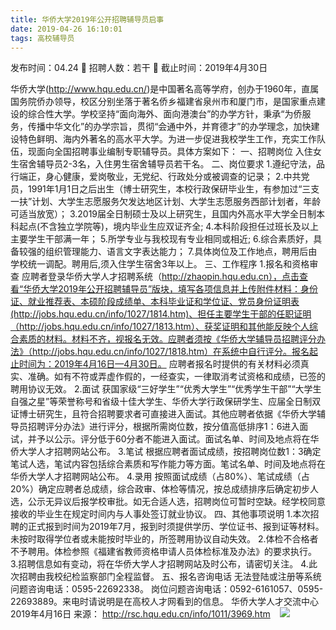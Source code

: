 ```yaml
---
title: 华侨大学2019年公开招聘辅导员启事
date: 2019-04-26 16:10:01
tags: 高校辅导员
---
```

发布时间：04.24   🌟   招聘人数：若干   🌈   截止时间：2019年4月30日
<!-- more -->

华侨大学(http://www.hqu.edu.cn/)是中国著名高等学府，创办于1960年，直属国务院侨办领导，校区分别坐落于著名侨乡福建省泉州市和厦门市，是国家重点建设的综合性大学。学校坚持“面向海外、面向港澳台”的办学方针，秉承“为侨服务，传播中华文化”的办学宗旨，贯彻“会通中外，并育德才”的办学理念，加快建设特色鲜明、海内外著名的高水平大学。为进一步促进我校学生工作，充实工作队伍，现面向全国招聘事业编制专职辅导员。具体方案如下：
一、招聘岗位
入住女生宿舍辅导员2-3名，入住男生宿舍辅导员若干名。
二、岗位要求
1.遵纪守法，品行端正，身心健康，爱岗敬业，无党纪、行政处分或被调查的记录；
2.中共党员，1991年1月1日之后出生（博士研究生，本校行政保研毕业生，有参加过“三支一扶”计划、大学生志愿服务欠发达地区计划、大学生志愿服务西部计划者，年龄可适当放宽）；
3.2019届全日制硕士及以上研究生，且国内外高水平大学全日制本科起点(不含独立学院等)，境内毕业生应双证齐全;
4.本科阶段担任过班长及以上主要学生干部满一年；
5.所学专业与我校现有专业相同或相近;
6.综合素质好，具备较强的组织管理能力、语言文字表达能力；
7.具体岗位及工作地点，聘用后由学校统一调配。聘用后,须入住学生宿舍3年以上。
三、工作程序
1.报名和资格审查
应聘者登录华侨大学人才招聘系统（http://zhaopin.hqu.edu.cn），点击查看“华侨大学2019年公开招聘辅导员”版块，填写各项信息并上传附件材料：身份证、就业推荐表、本硕阶段成绩单、本科毕业证和学位证、党员身份证明表(http://jobs.hqu.edu.cn/info/1027/1814.htm)、担任主要学生干部的任职证明（http://jobs.hqu.edu.cn/info/1027/1813.htm）、获奖证明和其他能反映个人综合素质的材料。材料不齐，视报名无效。应聘者须按《华侨大学辅导员招聘评分办法》（http://jobs.hqu.edu.cn/info/1027/1818.htm）在系统中自行评分。报名起止时间为：2019年4月16日—4月30日。
应聘者报名时提供的有关材料必须真实、准确。如有不符或弄虚作假的，一经查实，一律取消考试资格和成绩，已签的聘用协议无效。
2.面试
获国家级“三好学生”“优秀大学生”“优秀学生干部”“大学生自强之星”等荣誉称号和省级十佳大学生、华侨大学行政保研学生、应届全日制双证博士研究生，且符合招聘要求者可直接进入面试。其他应聘者依据《华侨大学辅导员招聘评分办法》进行评分，根据所需岗位数，按分值高低排序1：6进入面试，并予以公示。评分低于60分者不能进入面试。面试名单、时间及地点将在华侨大学人才招聘网站公布。
3.笔试
根据应聘者面试成绩，按招聘岗位数1：3确定笔试人选，笔试内容包括综合素质和写作能力等方面。笔试名单、时间及地点将在华侨大学人才招聘网站公布。
4.录用
按照面试成绩（占80%）、笔试成绩（占20%）确定应聘者总成绩，综合政审、体检等情况，按总成绩排序后确定初步人选，公示无异议后报学校审批。如无合适人选，招聘岗位可暂时空缺。经学校同意接收的毕业生在规定时间内与人事处签订就业协议。
四、其他事项说明
1.本次招聘的正式报到时间为2019年7月，报到时须提供学历、学位证书、报到证等材料。未按时取得学位者或未能按时毕业的，所签聘用协议自动失效。
2.体检不合格者不予聘用。体检参照《福建省教师资格申请人员体检标准及办法》的要求执行。
3.招聘信息如有变动，将在华侨大学人才招聘网站及时公布，请密切关注。
4.此次招聘由我校纪检监察部门全程监督。
五、报名咨询电话
无法登陆或注册等系统问题咨询电话：0595-22692338。
岗位问题咨询电话：0592-6161057、0595-22693889。来电时请说明是在高校人才网看到的信息。
华侨大学人才交流中心
2019年4月16日
来源：
http://rsc.hqu.edu.cn/info/1011/3969.htm
 
 ![](https://cdn.weiweiblog.cn/20181015134814.png)